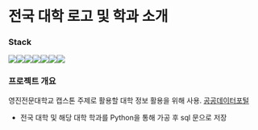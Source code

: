 # 전국 대학 로고 및 학과 소개

### Stack
<img src="https://img.shields.io/badge/JAVA-007396?style=for-the-badge&logo=java&logoColor=white" width:240px><img src="https://img.shields.io/badge/springboot-6DB33F?style=for-the-badge&logo=springboot&logoColor=white"><img src="https://img.shields.io/badge/html5-E34F26?style=for-the-badge&logo=html5&logoColor=white"><img src="https://img.shields.io/badge/thymeleaf-005F0F?style=for-the-badge&logo=thymeleaf&logoColor=white"><img src="https://img.shields.io/badge/css3-1572B6?style=for-the-badge&logo=css3&logoColor=white"><img src="https://img.shields.io/badge/oracle-F80000?style=for-the-badge&logo=oracle&logoColor=white"><img src="https://img.shields.io/badge/jquery-0769AD?style=for-the-badge&logo=jquery&logoColor=white">

### 프로젝트 개요
영진전문대학교 캡스톤 주제로 활용할 대학 정보 활용을 위해 사용.
[공공데이터포털](https://www.data.go.kr/data/15014632/fileData.do)

- 전국 대학 및 해당 대학 학과를 Python을 통해 가공 후 sql 문으로 저장 
